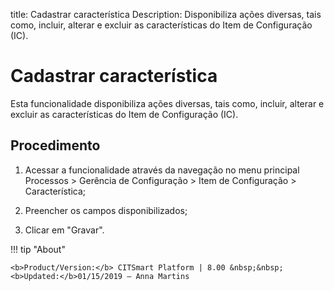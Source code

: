 title: Cadastrar característica
Description: Disponibiliza ações diversas, tais como, incluir, alterar e excluir as características do Item de Configuração (IC).
# Cadastrar característica

Esta funcionalidade disponibiliza ações diversas, tais como, incluir, alterar e
excluir as características do Item de Configuração (IC).

Procedimento
----------------

1.  Acessar a funcionalidade através da navegação no menu principal Processos \>
    Gerência de Configuração \> Item de Configuração \> Característica;

2.  Preencher os campos disponibilizados;

3.  Clicar em "Gravar".



!!! tip "About"

    <b>Product/Version:</b> CITSmart Platform | 8.00 &nbsp;&nbsp;
    <b>Updated:</b>01/15/2019 – Anna Martins
